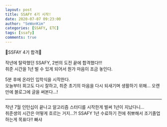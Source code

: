 ```yaml
---
layout: post
title: SSAFY 4기 시작!
date: 2020-07-07 09:23:00
author: "SeWonKim"
categories: [SSAFY, ETC]
tags: [ssafy]
comments: true
---
```


👏SSFAY 4기 합격👏

작년에 탈락했던 SSAFY, 2번의 도전 끝에 합격했다!!!  
취준 시간을 1년 벌 수 있게 되어서 뭔가 마음이 조금 놓인다.

5분 후에 온라인 입학식을 시작한다.  
오늘부터 회고도 다시 잘하고, 취준 초기의 마음을 다시 되새기며 생활하기 위해... 오랜만에 블로그에 글을 써본다...!

---

작년 7월 인턴십이 끝나고 알고리즘 스터디를 시작한게 벌써 1년이 지났다니...  
취준생의 시간은 어떻게 흐르는 거지...?! SSAFY 1년 수료하기 전에 취뽀해서 조기졸업하는게 목표다!! 빠샤
